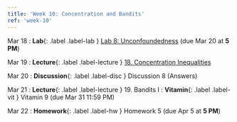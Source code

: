 ```yaml
---
title: 'Week 10: Concentration and Bandits'
ref: 'week-10'
---
```


Mar 18
: **Lab**{: .label .label-lab } [Lab 8: Unconfoundedness](https://datahub.berkeley.edu/hub/user-redirect/git-pull?repo=https%3A%2F%2Fgithub.com%2Fds-102%2Fsp24-materials&urlpath=tree%2Fsp24-materials%2Flab%2Flab08%2Flab08.ipynb&branch=main) (due Mar 20 at **5 PM**)

Mar 19
: **Lecture**{: .label .label-lecture } [18. Concentration Inequalities](lecture/lec18)

Mar 20
: **Discussion**{: .label .label-disc } Discussion 8 (Answers)

Mar 21
: **Lecture**{: .label .label-lecture } 19. Bandits I
: **Vitamin**{: .label .label-vit } Vitamin 9 (due Mar 31 11:59 PM)

Mar 22
: **Homework**{: .label .label-hw } Homework 5 (due Apr 5 at **5 PM**)
